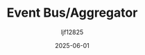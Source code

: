 ﻿---
title: "Event Bus/Aggregator"
date: 2025-06-01
categories: [Note]
tags: [Unity, Architecture]
author: "ljf12825"
summary: Introducing, Usage and implement of Event Bus/Aggregator
---

